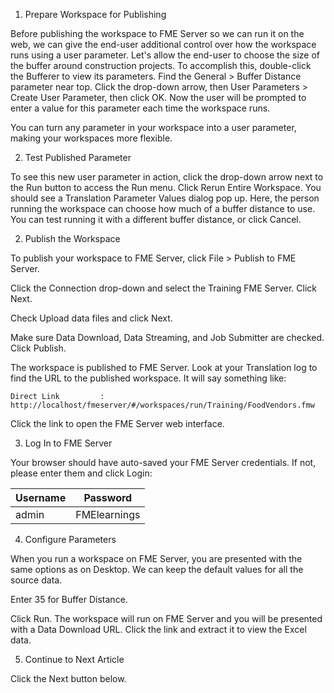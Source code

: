 1. Prepare Workspace for Publishing

Before publishing the workspace to FME Server so we can run it on the web, we can give the end-user additional control over how the workspace runs using a user parameter. Let's allow the end-user to choose the size of the buffer around construction projects. To accomplish this, double-click the Bufferer to view its parameters. Find the General > Buffer Distance parameter near top. Click the drop-down arrow, then User Parameters > Create User Parameter, then click OK. Now the user will be prompted to enter a value for this parameter each time the workspace runs.

You can turn any parameter in your workspace into a user parameter, making your workspaces more flexible.

2. Test Published Parameter

To see this new user parameter in action, click the drop-down arrow next to the Run button to access the Run menu. Click Rerun Entire Workspace. You should see a Translation Parameter Values dialog pop up. Here, the person running the workspace can choose how much of a buffer distance to use. You can test running it with a different buffer distance, or click Cancel.

2. Publish the Workspace

To publish your workspace to FME Server, click File > Publish to FME Server.

Click the Connection drop-down and select the Training FME Server. Click Next.

Check Upload data files and click Next.

Make sure Data Download, Data Streaming, and Job Submitter are checked. Click Publish.

The workspace is published to FME Server. Look at your Translation log to find the URL to the published workspace. It will say something like:

`Direct Link         : http://localhost/fmeserver/#/workspaces/run/Training/FoodVendors.fmw`

Click the link to open the FME Server web interface.

3. Log In to FME Server

Your browser should have auto-saved your FME Server credentials. If not, please enter them and click Login:

| Username | Password     |
|----------|--------------|
| admin    | FMElearnings |

4. Configure Parameters

When you run a workspace on FME Server, you are presented with the same options as on Desktop. We can keep the default values for all the source data.

Enter 35 for Buffer Distance.

Click Run. The workspace will run on FME Server and you will be presented with a Data Download URL. Click the link and extract it to view the Excel data.

5. Continue to Next Article

Click the Next button below.
